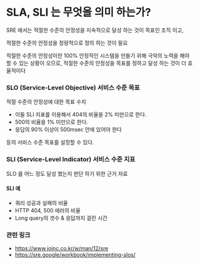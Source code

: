 # SLA, SLI 는 무엇을 의미 하는가?

SRE 에서는 적절한 수준의 안정성을 지속적으로 달성 하는 것이 목표인 조직 이고,

적절한 수준의 안정성을 정량적으로 정의 하는 것이 필요

적절한 수준의 안정성이란 100% 안정적인 시스템을 만들기 위해 극악의 노력을 해야 할 수 있는 상황이 오므로, 
적절한 수준의 안정성을 목표를 정하고 달성 하는 것이 더 효율적이다

### SLO (Service-Level Objective) 서비스 수준 목표
적절 수준의 안정성에 대한 목표 수치

* 이들 SLI 지표를 이용해서 404의 비율을 2% 미만으로 한다. 
* 500의 비율을 1% 미만으로 한다. 
* 응답의 90% 이상이 500msec 안에 있어야 한다 

등의 서비스 수준 목표를 설정할 수 있다.

### SLI (Service-Level Indicator) 서비스 수준 지표
SLO 를 어느 정도 달성 했는지 판단 하기 위한 근거 자료

#### SLI 예
* 쿼리 성공과 실패의 비율
* HTTP 404, 500 에러의 비율
* Long query의 갯수
& 응답까지 걸린 시간

### 관련 링크
* https://www.joinc.co.kr/w/man/12/sre
* https://sre.google/workbook/implementing-slos/